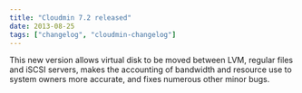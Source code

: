 ```yaml
---
title: "Cloudmin 7.2 released"
date: 2013-08-25
tags: ["changelog", "cloudmin-changelog"]
---
```


This new version allows virtual disk to be moved between LVM, regular files and iSCSI servers, makes the accounting of bandwidth and resource use to system owners more accurate, and fixes numerous other minor bugs.
